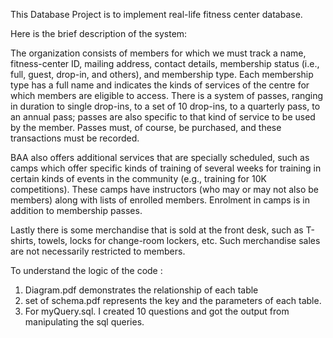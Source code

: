 This Database Project is to implement real-life fitness center database. 

Here is the brief description of the system:

The organization consists of members for which we must track a name, fitness-center ID,
mailing address, contact details, membership status (i.e., full, guest, drop-in, and others), and
membership type. Each membership type has a full name and indicates the kinds of services
of the centre for which members are eligible to access. There is a system of passes, ranging
in duration to single drop-ins, to a set of 10 drop-ins, to a quarterly pass, to an annual pass;
passes are also specific to that kind of service to be used by the member. Passes must, of
course, be purchased, and these transactions must be recorded.

BAA also offers additional services that are specially scheduled, such as camps which offer
specific kinds of training of several weeks for training in certain kinds of events in the
community (e.g., training for 10K competitions). These camps have instructors (who may or
may not also be members) along with lists of enrolled members. Enrolment in camps is in
addition to membership passes.

Lastly there is some merchandise that is sold at the front desk, such as T-shirts, towels,
locks for change-room lockers, etc. Such merchandise sales are not necessarily restricted to
members.

To understand the logic of the code :
1. Diagram.pdf demonstrates the relationship of each table
2. set of schema.pdf represents the key and the parameters of each table.
3. For myQuery.sql. I created 10 questions and got the output from manipulating the sql queries.

